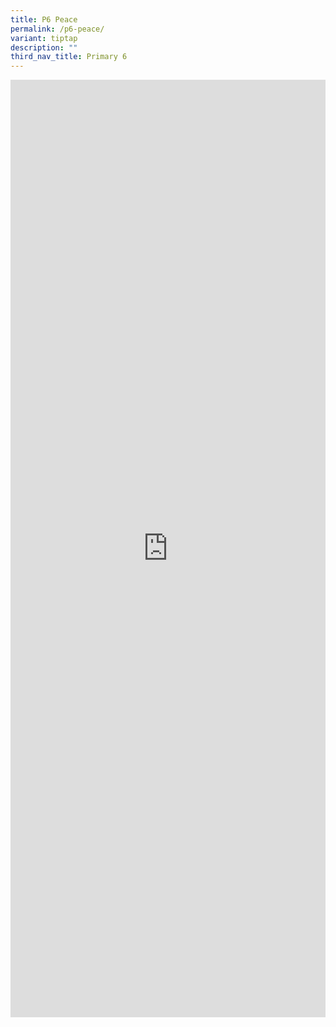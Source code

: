 ```yaml
---
title: P6 Peace
permalink: /p6-peace/
variant: tiptap
description: ""
third_nav_title: Primary 6
---
```

<div class="iframe-wrapper">
<iframe height="1500" width="100%" allowfullscreen="true" frameborder="0" src="https://docs.google.com/document/d/e/2PACX-1vRj_vjf-XQFIFdBGuABn0MTVk3JCCEV54_KQ41_9Ci-xBX8Rf3XgmfTeWhCGGS_Sw/pub?embedded=true"></iframe>
</div>
<p></p>